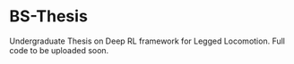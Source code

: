 # BS-Thesis
Undergraduate Thesis on Deep RL framework for Legged Locomotion. Full code to be uploaded soon.
